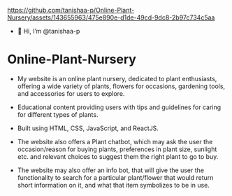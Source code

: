 

https://github.com/tanishaa-p/Online-Plant-Nursery/assets/143655963/475e890e-d1de-49cd-9dc8-2b97c734c5aa


- 👋 Hi, I’m @tanishaa-p

# Online-Plant-Nursery
-	My website is an online plant nursery, dedicated to plant enthusiasts, offering a wide variety of plants, flowers for occasions, gardening tools, and accessories for users to explore.

-	Educational content providing users with tips and guidelines for caring for different types of plants.

-	Built using HTML, CSS, JavaScript, and ReactJS.

-	The website also offers a Plant chatbot, which may ask the user the occasion/reason for buying plants, preferences in plant size, sunlight etc. and relevant choices to suggest them the right plant to go to buy. 

-	The website may also offer an info bot, that will give the user the functionality to search for a particular plant/flower that would return short information on it, and what that item symbolizes to be in use. 
